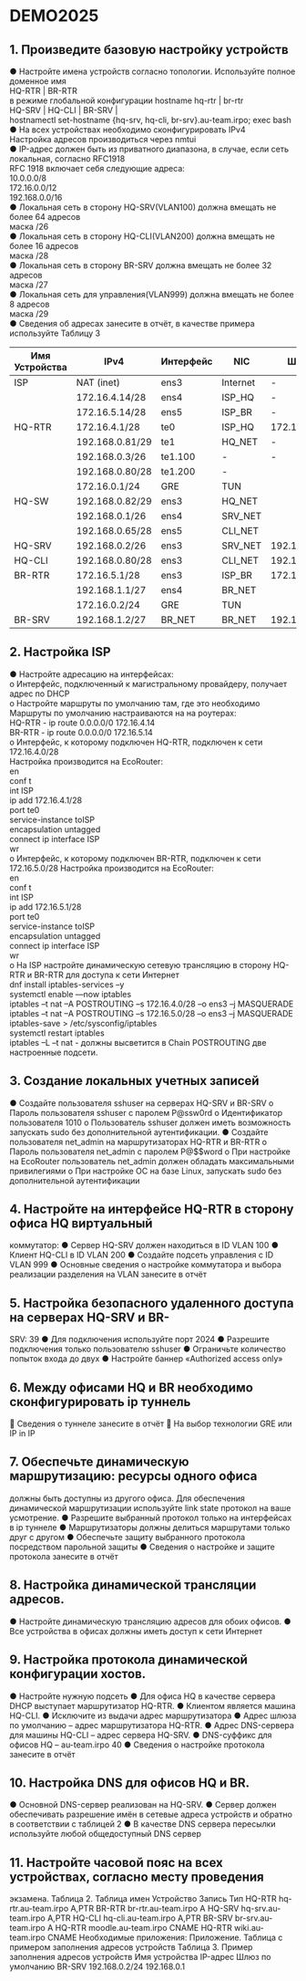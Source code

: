 # DEMO2025

## 1. Произведите базовую настройку устройств

● Настройте имена устройств согласно топологии. Используйте
полное доменное имя  
HQ-RTR | BR-RTR  
в режиме глобальной конфигурации hostname hq-rtr | br-rtr  
HQ-SRV | HQ-CLI | BR-SRV |  
hostnamectl set-hostname {hq-srv, hq-cli, br-srv}.au-team.irpo; exec bash
● На всех устройствах необходимо сконфигурировать IPv4  
Настройка адресов производиться через nmtui  
● IP-адрес должен быть из приватного диапазона, в случае, если сеть
локальная, согласно RFC1918  
RFC 1918 включает себя следующие адреса:  
10.0.0.0/8  
172.16.0.0/12  
192.168.0.0/16  
  ● Локальная сеть в сторону HQ-SRV(VLAN100) должна вмещать не
более 64 адресов  
маска /26  
  ● Локальная сеть в сторону HQ-CLI(VLAN200) должна вмещать не
более 16 адресов  
маска /28  
  ● Локальная сеть в сторону BR-SRV должна вмещать не более 32
адресов  
маска /27  
  ● Локальная сеть для управления(VLAN999) должна вмещать не
более 8 адресов  
маска /29  
  ● Сведения об адресах занесите в отчёт, в качестве примера
используйте Таблицу 3


| Имя Устройства   | IPv4                |  Интерфейс  | NIC       | Шлюз         | 
| ---------        | -------             | -------     | -------   |-------       |
| ISP              | NAT (inet)          | ens3        | Internet  | -            |
|                  | 172.16.4.14/28      | ens4        | ISP_HQ    | -            |
|                  | 172.16.5.14/28      | ens5        | ISP_BR    | -            |
| HQ-RTR           | 172.16.4.1/28       | te0         | ISP_HQ    | 172.16.4.14  |
|                  | 192.168.0.81/29     | te1         | HQ_NET    | -            |
|                  | 192.168.0.3/26      | te1.100     | -         | -            |
|                  | 192.168.0.80/28     | te1.200     | -         |              |
|                  | 172.16.0.1/24       | GRE         | TUN       |              |
| HQ-SW            | 192.168.0.82/29     | ens3        | HQ_NET    |              |
|                  | 192.168.0.1/26      | ens4        | SRV_NET   |              |
|                  | 192.168.0.65/28     | ens5        | CLI_NET   |              |
| HQ-SRV           | 192.168.0.2/26      | ens3        | SRV_NET   | 192.168.0.1  |
| HQ-CLI           | 192.168.0.80/28     | ens3        | CLI_NET   | 192.168.0.65 |
| BR-RTR           | 172.16.5.1/28       | ens3        | ISP_BR    | 172.16.5.14  |
|                  | 192.168.1.1/27      | ens4        | BR_NET    |              |
|                  | 172.16.0.2/24       | GRE         | TUN       |              |
| BR-SRV           | 192.168.1.2/27      | BR_NET      | BR_NET    | 192.168.1.1  |

## 2. Настройка ISP
  ● Настройте адресацию на интерфейсах:  
    o Интерфейс, подключенный к магистральному провайдеру, получает адрес по DHCP  
    o Настройте маршруты по умолчанию там, где это необходимо   
    Маршруты по умолчанию настраиваются на на роутерах:  
    HQ-RTR - ip route 0.0.0.0/0 172.16.4.14  
    BR-RTR - ip route 0.0.0.0/0 172.16.5.14  
    o Интерфейс, к которому подключен HQ-RTR, подключен к сети 172.16.4.0/28  
    Настройка производится на EcoRouter:  
    en  
    conf t  
    int ISP  
    ip add 172.16.4.1/28  
    port te0  
    service-instance toISP  
    encapsulation untagged  
    connect ip interface ISP  
    wr  
    o Интерфейс, к которому подключен BR-RTR, подключен к сети 172.16.5.0/28
    Настройка производится на EcoRouter:  
    en  
    conf t  
    int ISP  
    ip add 172.16.5.1/28  
    port te0  
    service-instance toISP  
    encapsulation untagged  
    connect ip interface ISP  
    wr  
    o На ISP настройте динамическую сетевую трансляцию в сторону HQ-RTR и BR-RTR для доступа к сети Интернет  
    dnf install iptables-services –y   
    systemctl enable ––now iptables  
    iptables –t nat –A POSTROUTING –s 172.16.4.0/28 –o ens3 –j MASQUERADE  
    iptables –t nat –A POSTROUTING –s 172.16.5.0/28 –o ens3 –j MASQUERADE  
    iptables-save > /etc/sysconfig/iptables  
    systemctl restart iptables  
    iptables –L –t nat - должны высветится в Chain POSTROUTING две настроенные подсети.  
## 3. Создание локальных учетных записей
● Создайте пользователя sshuser на серверах HQ-SRV и BR-SRV
o Пароль пользователя sshuser с паролем P@ssw0rd
o Идентификатор пользователя 1010
o Пользователь sshuser должен иметь возможность запускать sudo
без дополнительной аутентификации.
● Создайте пользователя net_admin на маршрутизаторах HQ-RTR и
BR-RTR
o Пароль пользователя net_admin с паролем P@$$word
o При настройке на EcoRouter пользователь net_admin должен
обладать максимальными привилегиями
o При настройке ОС на базе Linux, запускать sudo без
дополнительной аутентификации
## 4. Настройте на интерфейсе HQ-RTR в сторону офиса HQ виртуальный
коммутатор:
● Сервер HQ-SRV должен находиться в ID VLAN 100
● Клиент HQ-CLI в ID VLAN 200
● Создайте подсеть управления с ID VLAN 999
● Основные сведения о настройке коммутатора и выбора реализации
разделения на VLAN занесите в отчёт
## 5. Настройка безопасного удаленного доступа на серверах HQ-SRV и BR-
SRV:
39
● Для подключения используйте порт 2024
● Разрешите подключения только пользователю sshuser
● Ограничьте количество попыток входа до двух
● Настройте баннер «Authorized access only»
## 6. Между офисами HQ и BR необходимо сконфигурировать ip туннель
 Сведения о туннеле занесите в отчёт
 На выбор технологии GRE или IP in IP
## 7. Обеспечьте динамическую маршрутизацию: ресурсы одного офиса
должны быть доступны из другого офиса. Для обеспечения динамической
маршрутизации используйте link state протокол на ваше усмотрение.
● Разрешите выбранный протокол только на интерфейсах в ip
туннеле
● Маршрутизаторы должны делиться маршрутами только друг с
другом
● Обеспечьте защиту выбранного протокола посредством
парольной защиты
● Сведения о настройке и защите протокола занесите в отчёт
## 8. Настройка динамической трансляции адресов.
● Настройте динамическую трансляцию адресов для обоих офисов.
● Все устройства в офисах должны иметь доступ к сети Интернет
## 9. Настройка протокола динамической конфигурации хостов.
● Настройте нужную подсеть
● Для офиса HQ в качестве сервера DHCP выступает маршрутизатор
HQ-RTR.
● Клиентом является машина HQ-CLI.
● Исключите из выдачи адрес маршрутизатора
● Адрес шлюза по умолчанию – адрес маршрутизатора HQ-RTR.
● Адрес DNS-сервера для машины HQ-CLI – адрес сервера HQ-SRV.
● DNS-суффикс для офисов HQ – au-team.irpo
40
● Сведения о настройке протокола занесите в отчёт
## 10. Настройка DNS для офисов HQ и BR.
● Основной DNS-сервер реализован на HQ-SRV.
● Сервер должен обеспечивать разрешение имён в сетевые адреса
устройств и обратно в соответствии с таблицей 2
● В качестве DNS сервера пересылки используйте любой
общедоступный DNS сервер
## 11. Настройте часовой пояс на всех устройствах, согласно месту проведения
экзамена.
Таблица 2. Таблица имен
Устройство Запись Тип
HQ-RTR hq-rtr.au-team.irpo A,PTR
BR-RTR br-rtr.au-team.irpo A
HQ-SRV hq-srv.au-team.irpo A,PTR
HQ-CLI hq-cli.au-team.irpo A,PTR
BR-SRV br-srv.au-team.irpo A
HQ-RTR moodle.au-team.irpo CNAME
HQ-RTR wiki.au-team.irpo CNAME
Необходимые приложения:
Приложение. Таблица с примером заполнения адресов устройств
Таблица 3. Пример заполнения адресов устройств
Имя устройства IP-адрес Шлюз по умолчанию
BR-SRV 192.168.0.2/24 192.168.0.1



